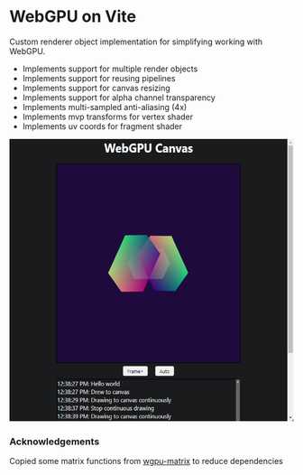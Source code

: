 # WebGPU on Vite

Custom renderer object implementation for simplifying working with WebGPU.

- Implements support for multiple render objects 
- Implements support for reusing pipelines
- Implements support for canvas resizing
- Implements support for alpha channel transparency
- Implements multi-sampled anti-aliasing (4x)
- Implements mvp transforms for vertex shader
- Implements uv coords for fragment shader

<img src="public/screenshot.png" height="500px" />

### Acknowledgements

Copied some matrix functions from [wgpu-matrix](https://github.com/greggman/wgpu-matrix) to reduce dependencies